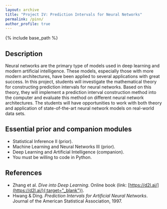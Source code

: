 ```yaml
---
layout: archive
title: "Project IV: Prediction Intervals for Neural Networks"
permalink: /pinn/
author_profile: true
---
```


{% include base_path %}

## Description

Neural networks are the primary type of models used in deep learning and modern artificial intelligence. These models, especially those with more modern architectures, have been applied to several applications with great success. In this project, students will investigate the mathematical theory for constructing prediction intervals for neural networks. Based on this theory, they will implement a prediction interval construction method into the computer and evaluate this method on different neural network architectures. The students will have opportunities to work with both theory and application of state-of-the-art neural network models on real-world data sets.

## Essential prior and companion modules

- Statistical Inference II (prior).
- Machine Learning and Neural Networks III (prior).
- Deep Learning and Artificial Intelligence (companion).
- You must be willing to code in Python.

## References

- Zhang et al. *Dive into Deep Learning*. Online book (link: [https://d2l.ai/](https://d2l.ai/){:target="_blank"}).
- Hwang & Ding. *Prediction Intervals for Artificial Neural Networks*. Journal of the American Statistical Association, 1997.
